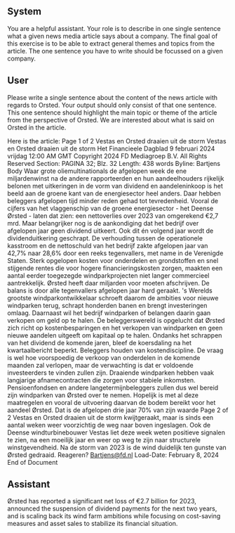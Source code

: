 ## System

You are a helpful assistant. Your role is to describe in one single sentence what a given news media article says about a company. The final goal of this exercise is to be able to extract general themes and topics from the article. The one sentence you have to write should be focussed on a given company.

## User


Please write a single sentence about the content of the news article with regards to Orsted. Your output should only consist of that one sentence.
This one sentence should highlight the main topic or theme of the article from the perspective of Orsted. We are interested about what is said on Orsted in the article.

Here is the article: Page 1 of 2
Vestas en Orsted draaien uit de storm
Vestas en Orsted draaien uit de storm
Het Financieele Dagblad
9 februari 2024 vrijdag 12:00 AM GMT
Copyright 2024 FD Mediagroep B.V. All Rights Reserved
Section: PAGINA 32; Blz. 32
Length: 438 words
Byline: Bartjens
Body
Waar grote oliemultinationals de afgelopen week de ene miljardenwinst na de andere rapporteerden en hun 
aandeelhouders rijkelijk belonen met uitkeringen in de vorm van dividend en aandeleninkoop is het beeld aan de 
groene kant van de energiesector heel anders. Daar hebben beleggers afgelopen tijd minder reden gehad tot 
tevredenheid.
Vooral de cijfers van het vlaggenschip van de groene energiesector - het Deense Ørsted - laten dat zien: een 
nettoverlies over 2023 van omgerekend €2,7 mrd. Maar belangrijker nog is de aankondiging dat het bedrijf over 
afgelopen jaar geen dividend uitkeert. Ook dit én volgend jaar wordt de dividenduitkering geschrapt.  De verhouding 
tussen de operationele kasstroom en de nettoschuld van het bedrijf zakte afgelopen jaar van 42,7% naar 28,6% 
door een reeks tegenvallers, met name in de Verenigde Staten. Sterk opgelopen kosten voor onderdelen en 
grondstoffen en snel stijgende rentes die voor hogere financieringskosten zorgen, maakten een aantal eerder 
toegezegde windparkprojecten niet langer commercieel aantrekkelijk. Ørsted heeft daar miljarden voor moeten 
afschrijven. De balans is door alle tegenvallers afgelopen jaar hard geraakt. 's Werelds grootste 
windparkontwikkelaar schroeft daarom de ambities voor nieuwe windparken terug, schrapt honderden banen en 
brengt investeringen omlaag. Daarnaast wil het bedrijf windparken of belangen daarin gaan verkopen om geld op te 
halen. De beleggerswereld is opgelucht dat Ørsted zich richt op kostenbesparingen en het verkopen van 
windparken en geen nieuwe aandelen uitgeeft om kapitaal op te halen. Ondanks het schrappen van het dividend de 
komende jaren, bleef de koersdaling na het kwartaalbericht beperkt. Beleggers houden van kostendiscipline.  De 
vraag is wel hoe voorspoedig de verkoop van onderdelen in de komende maanden zal verlopen, maar de 
verwachting is dat er voldoende investeerders te vinden zullen zijn. Draaiende windparken hebben vaak langjarige 
afnamecontracten die zorgen voor stabiele inkomsten. Pensioenfondsen en andere langetermijnbeleggers zullen 
dus wel bereid zijn windparken van Ørsted over te nemen.  Hopelijk is met al deze maatregelen en vooral de 
uitvoering daarvan de bodem bereikt voor het aandeel Ørsted. Dat is de afgelopen drie jaar 70% van zijn waarde 
Page 2 of 2
Vestas en Orsted draaien uit de storm
kwijtgeraakt, maar is sinds een aantal weken weer voorzichtig de weg naar boven ingeslagen. Ook de Deense 
windturbinebouwer Vestas liet deze week weten positieve signalen te zien, na een moeilijk jaar en weer op weg te 
zijn naar structurele winstgevendheid.  Na de storm van 2023 is de wind duidelijk ten gunste van Ørsted gedraaid.
Reageren? Bartjens@fd.nl
Load-Date: February 8, 2024
End of Document
            

## Assistant

Ørsted has reported a significant net loss of €2.7 billion for 2023, announced the suspension of dividend payments for the next two years, and is scaling back its wind farm ambitions while focusing on cost-saving measures and asset sales to stabilize its financial situation.


